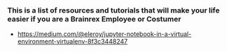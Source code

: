 ### This is a list of resources and tutorials that will make your life easier if you are a Brainrex Employee or Costumer
- https://medium.com/@eleroy/jupyter-notebook-in-a-virtual-environment-virtualenv-8f3c3448247
